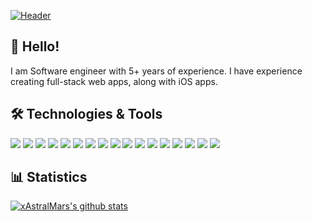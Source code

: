 [![Header](https://github.com/xAstralMars/xAstralMars/blob/main/banner.png?raw=true "Header")](https://github.com/xAstralMars)

## 👋 Hello! 
I am Software engineer with 5+ years of experience. I have experience creating full-stack web apps, along with iOS apps.

## 🛠️ Technologies & Tools
![](https://img.shields.io/badge/Code-JavaScript-informational?style=flat&color=informational&logo=javascript)
![](https://img.shields.io/badge/Code-React-informational?style=flat&color=informational&logo=react)
![](https://img.shields.io/badge/Code-Next.js-informational?style=flat&color=informational&logo=nextdotjs)
![](https://img.shields.io/badge/Code-Lua-informational?style=flat&color=informational&logo=lua)
![](https://img.shields.io/badge/Code-TypeScript-informational?style=flat&color=informationa&logo=typescript)
![](https://img.shields.io/badge/Code-EcmaScript-informational?style=flat&color=informational)
![](https://img.shields.io/badge/Code-HTML5-informational?style=flat&color=informational&logo=html5)
![](https://img.shields.io/badge/Code-CSS3-informational?style=flat&color=informational&logo=css3)
![](https://img.shields.io/badge/Code-Node-informational?style=flat&color=informational&logo=node.js)
![](https://img.shields.io/badge/Tool-TailwindCSS-informational?style=flat&color=warning&logo=tailwindcss)
![](https://img.shields.io/badge/Tool-Webpack-informational?style=flat&color=warning&logo=webpack)
![](https://img.shields.io/badge/Tool-shadcn/ui-informational?style=flat&color=warning&logo=shadcnui)
![](https://img.shields.io/badge/Tool-VisualStudioCode-informational?style=flat&color=warning&logo=visualstudiocode)
![](https://img.shields.io/badge/Tool-Stripe-informational?style=flat&color=warning&logo=stripe)
![](https://img.shields.io/badge/Tool-NPM-informational?style=flat&color=warning&logo=npm)
![](https://img.shields.io/badge/Tool-Discord-informational?style=flat&color=warning&logo=discord)
![](https://img.shields.io/badge/Tool-RobloxEngine-informational?style=flat&color=warning&logo=robloxstudio)

## 📊 Statistics
[![xAstralMars's github stats](https://github-readme-stats.vercel.app/api?username=xAstralMars&theme=dark&count_private=true)](https://github.com/anuraghazra/github-readme-stats)

<!--
**xAstralMars/xAstralMars** is a ✨ _special_ ✨ repository because its `README.md` (this file) appears on your GitHub profile.

Here are some ideas to get you started:

- 🔭 I’m currently working on ...
- 🌱 I’m currently learning ...
- 👯 I’m looking to collaborate on ...
- 🤔 I’m looking for help with ...
- 💬 Ask me about ...
- 📫 How to reach me: ...
- 😄 Pronouns: ...
- ⚡ Fun fact: ...
-->
